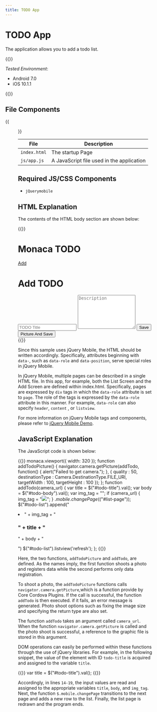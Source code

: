 ```yaml
---
title: TODO App
---
```


# TODO App

The application allows you to add a todo list.

{{<import pid="5923a0bf013eb0662bca5a15" title="TODO App">}}

*Tested Environment*: 

- Android 7.0
- iOS 10.1.1

{{<iframeApp src="https://monaca.github.io/project-templates/19-todo-app/www/index.html">}}

## File Components                                           

{{<figure src="/images/sampleapp/todo/1.png">}}                                
                                                                                            
| File | Description |
|------|-------------|
| `index.html` | The startup Page |
| `js/app.js` | A JavaScript file used in the application |

## Required JS/CSS Components
  
- `jQuerymobile`   

## HTML Explanation

The contents of the HTML body section are shown below:

{{<highlight html>}}
<div data-role="page" id="list-page">
  <div data-role="header" data-position="fixed">
    <h1>Monaca TODO</h1>
    <a href="#add-page" data-icon="add" class="ui-btn-right">Add</a>
  </div>
  <div data-role="content">
    <ul data-role="listview" data-inset="true" id="todo-list"></ul>
  </div>
</div>
<div data-role="page" id="add-page">
  <div data-role="header">
    <h1>Add TODO</h1>
  </div>
  <div data-role="content">
    <input id="todo-title" type="text" placeholder="TODO Title">
    <textarea id="todo-body" style="height: 8em" placeholder="Description"></textarea>
    <input id="add-button" type="button" value="Save" onclick="addTodo()">
    <input id="add-button" type="button" value="Picture And Save" onclick="addTodoPicture()"  data-theme="b">
  </div>
</div>
{{</highlight>}}

Since this sample uses jQuery Mobile, the HTML should be written
accordingly. Specifically, attributes beginning with `data-`, such as
`data-role` and `data-position`, serve special roles in jQuery Mobile.

In jQuery Mobile, multiple pages can be described in a single HTML file.
In this app, for example, both the List Screen and the Add Screen are
defined within index.html. Specifically, pages are expressed by `div`
tags in which the `data-role` attribute is set to `page`. The role of
the tags is expressed by the `data-role` attribute in this manner. For
example, `data-role` can also specify `header`, `content` , or
`listview`.

For more information on jQuery Mobile tags and components, please refer
to [jQuery Mobile Demo](http://jquerymobile.com/demos/1.2.0/).

## JavaScript Explanation

The JavaScript code is shown below:

{{<highlight javascript>}}
monaca.viewport({ width: 320 });
function addTodoPicture() {
  navigator.camera.getPicture(addTodo,
  function() {
    alert("Failed to get camera.");
  }, {
    quality : 50,
    destinationType : Camera.DestinationType.FILE_URI,
    targetWidth : 100,
    targetHeight : 100
  });
};
function addTodo(camera_url) {
  var title = $("#todo-title").val();
  var body = $("#todo-body").val();
  var img_tag = "";
  if (camera_url) {
    img_tag = "<img src='" + camera_url + "'>";
  }
  $.mobile.changePage($("#list-page"));
  $("#todo-list").append("<li>" + img_tag + "<h3>" + title + "</h3><p>" + body + "</p></li>")
  $("#todo-list").listview('refresh');
};
{{</highlight>}}

Here, the two functions, `addTodoPicture` and `addTodo`, are defined. As
the names imply, the first function shoots a photo and registers data
while the second performs only data registration.

To shoot a photo, the `addTodoPicture` functions calls
`navigator.camera.getPicture`,which is a function provide by Core
Cordova Plugins. If the call is successful, the function `addTodo` is
then executed. if it fails, an error message is generated. Photo shoot
options such as fixing the image size and specifying the return type are
also set.

The function `addTodo` takes an argument called `camera_url`. When the
function `navigator.camera.getPicture` is called and the photo shoot is
successful, a reference to the graphic file is stored in this argument.

DOM operations can easily be performed within these functions through
the use of jQuery libraries. For example, in the following snippet, the
value of the element with ID `todo-title` is acquired and assigned to
the variable `title`.

{{<highlight javascript>}}
var title = $("#todo-title").val();
{{</highlight>}}

Accordingly, in lines `14-19`, the input values are read and assigned to
the appropriate variables `title`, `body`, and `img_tag`. Next, the
function `$.mobile.changePage` transitions to the next page and adds a
new row to the list. Finally, the list page is redrawn and the program
ends.
